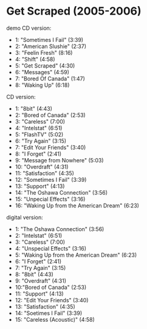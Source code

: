 # Get Scraped (2005-2006)

demo CD version:
- 1: "Sometimes I Fail" (3:39)
- 2: "American Slushie" (2:37)
- 3: "Feelin Fresh" (8:16)
- 4: "Shift" (4:58)
- 5: "Get Scraped" (4:30)
- 6: "Messages" (4:59)
- 7: "Bored Of Canada" (1:47)
- 8: "Waking Up" (6:18)

CD version:
- 1: "8bit" (4:43)
- 2: "Bored of Canada" (2:53)
- 3: "Careless" (7:00)
- 4: "Intelstat" (6:51)
- 5: "FlashTV" (5:02)
- 6: "Try Again" (3:15)
- 7: "Edit Your Friends" (3:40)
- 8: "I Forget" (2:41)
- 9: "Message from Nowhere" (5:03)
- 10: "Overdraft" (4:31)
- 11: "Satisfaction" (4:35)
- 12: "Sometimes I Fail" (3:39)
- 13: "Support" (4:13)
- 14: "The Oshawa Connection" (3:56)
- 15: "Unpecial Effects" (3:16)
- 16: "Waking Up from the American Dream" (6:23)

digital version:
- 1: "The Oshawa Connection" (3:56)
- 2: "Intelstat" (6:51)
- 3: "Careless" (7:00)
- 4: "Unspecial Effects" (3:16)
- 5: "Waking Up from the American Dream" (6:23)
- 6: "I Forget" (2:41)
- 7: "Try Again" (3:15)
- 8: "8bit" (4:43)
- 9: "Overdraft" (4:31)
- 10:"Bored of Canada" (2:53)
- 11: "Support" (4:13)
- 12: "Edit Your Friends" (3:40)
- 13: "Satisfaction" (4:35)
- 14: "Soetimes I Fail" (3:39)
- 15: "Careless (Acoustic)" (4:58)
